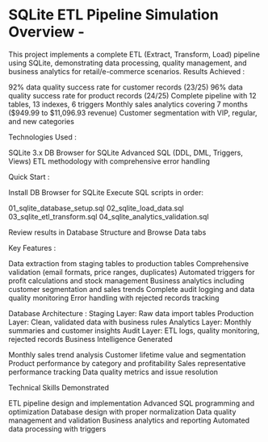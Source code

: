 # SQLite ETL Pipeline Simulation Overview - 
This project implements a complete ETL (Extract, Transform, Load) pipeline using SQLite, demonstrating data processing, quality management, and business analytics for retail/e-commerce scenarios.
Results Achieved : 

92% data quality success rate for customer records (23/25)
96% data quality success rate for product records (24/25)
Complete pipeline with 12 tables, 13 indexes, 6 triggers
Monthly sales analytics covering 7 months ($949.99 to $11,096.93 revenue)
Customer segmentation with VIP, regular, and new categories

Technologies Used :

SQLite 3.x
DB Browser for SQLite
Advanced SQL (DDL, DML, Triggers, Views)
ETL methodology with comprehensive error handling

Quick Start :

Install DB Browser for SQLite
Execute SQL scripts in order:

01_sqlite_database_setup.sql
02_sqlite_load_data.sql
03_sqlite_etl_transform.sql
04_sqlite_analytics_validation.sql


Review results in Database Structure and Browse Data tabs

Key Features :

Data extraction from staging tables to production tables
Comprehensive validation (email formats, price ranges, duplicates)
Automated triggers for profit calculations and stock management
Business analytics including customer segmentation and sales trends
Complete audit logging and data quality monitoring
Error handling with rejected records tracking

Database Architecture :
Staging Layer: Raw data import tables
Production Layer: Clean, validated data with business rules
Analytics Layer: Monthly summaries and customer insights
Audit Layer: ETL logs, quality monitoring, rejected records
Business Intelligence Generated

Monthly sales trend analysis
Customer lifetime value and segmentation
Product performance by category and profitability
Sales representative performance tracking
Data quality metrics and issue resolution

Technical Skills Demonstrated

ETL pipeline design and implementation
Advanced SQL programming and optimization
Database design with proper normalization
Data quality management and validation
Business analytics and reporting
Automated data processing with triggers
